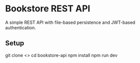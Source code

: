 # Bookstore REST API

A simple REST API with file-based persistence and JWT-based authentication.

## Setup


git clone <>
cd bookstore-api
npm install
npm run dev
